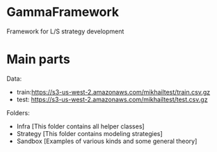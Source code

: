 # GammaFramework
Framework for L/S strategy development

# Main parts
Data: 
* train:https://s3-us-west-2.amazonaws.com/mikhailtest/train.csv.gz
* test: https://s3-us-west-2.amazonaws.com/mikhailtest/test.csv.gz

Folders:
* Infra [This folder contains all helper classes]
* Strategy [This folder contains modeling strategies]
* Sandbox [Examples of various kinds and some general theory]
